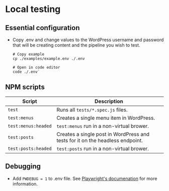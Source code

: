 # Local testing 

## Essential configuration
-  Copy .env and change values to the WordPress username and password that will be creating content and the pipeline you wish to test. 

    ```
    # Copy example
    cp ./examples/example.env ./.env
    
    # Open in code editor
    code ./.env`
    ```

## NPM scripts

| Script | Description |
| -------- | ----- |
| `test` | Runs all `tests/*.spec.js` files. |
| `test:menus` | Creates a single menu item in WordPress.|
| `test:menus:headed` | `test:menus` run in a non-virtual brower.|
| `test:posts` | Creates a single post in WordPress and tests for it on the headless endpoint.|
| `test:posts:headed` | `test:posts` run in a non-virtual brower.|

## Debugging

- Add `PWDEBUG = 1` to .env file. See [Playwright's documenation](https://playwright.dev/docs/debug) for more information. 
